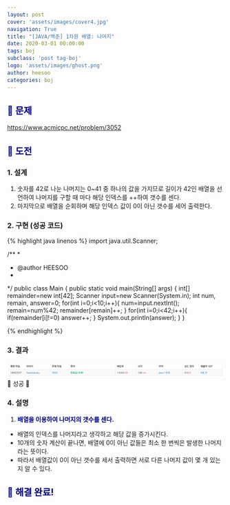 ```yaml
---
layout: post
cover: 'assets/images/cover4.jpg'
navigation: True
title: "[JAVA/백준] 1차원 배열: 나머지"
date: 2020-03-01 00:00:00
tags: boj
subclass: 'post tag-boj'
logo: 'assets/images/ghost.png'
author: heesoo
categories: boj
---
```

## <span style="color:navy">👀 문제</span>
<https://www.acmicpc.net/problem/3052>

## <span style="color:navy">👊 도전</span>

### 1. 설계
1. 숫자를 42로 나눈 나머지는 0~41 중 하나의 값을 가지므로 길이가 42인 배열을 선언하여 나머지를 구할 때 마다 해당 인덱스를 ++하여 갯수를 센다.
2. 마지막으로 배열을 순회하며 해당 인덱스 값이 0이 아닌 갯수를 세어 출력한다.

### 2. 구현 (성공 코드)
{% highlight java linenos %}
import java.util.Scanner;

/**
 * 
 * @author HEESOO
 *
 */
public class Main {
	public static void main(String[] args) {
		int[] remainder=new int[42];
		Scanner input=new Scanner(System.in);
		int num, remain, answer=0;
		for(int i=0;i<10;i++){
			num=input.nextInt();
			remain=num%42;
			remainder[remain]++;
		}
		for(int i=0;i<42;i++){
			if(remainder[i]!=0) answer++;
		}
		System.out.println(answer);
	}
}

 {% endhighlight %}

### 3. 결과
![실행결과](./assets/images/200301_3.PNG)
🤟 성공 🤟

### 4. 설명
1. **<span style="color:navy">배열을 이용하여 나머지의 갯수를 센다.</span>**
- 배열의 인덱스를 나머지라고 생각하고 해당 값을 증가시킨다.
- 10개의 숫자 계산이 끝나면, 배열에 0이 아닌 값들은 최소 한 번씩은 발생한 나머지라는 뜻이다.
- 따라서 배열값이 0이 아닌 갯수를 세서 출력하면 서로 다른 나머지 값이 몇 개 있는지 알 수 있다.

## <span style="color:navy">👏 해결 완료!</span>